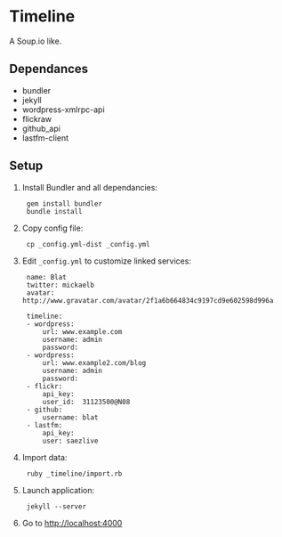 Timeline
========

A Soup.io like.


Dependances
-----------------

* bundler
* jekyll
* wordpress-xmlrpc-api
* flickraw
* github_api
* lastfm-client


Setup
-----------------

1. Install Bundler and all dependancies:

        gem install bundler
        bundle install

2. Copy config file:

        cp _config.yml-dist _config.yml

3. Edit `_config.yml` to customize linked services:

        name: Blat
        twitter: mickaelb
        avatar: http://www.gravatar.com/avatar/2f1a6b664834c9197cd9e602598d996a

        timeline:
        - wordpress:
            url: www.example.com
            username: admin
            password:
        - wordpress:
            url: www.example2.com/blog
            username: admin
            password:
        - flickr:
            api_key:
            user_id:  31123500@N08
        - github:
            username: blat
        - lastfm:
            api_key:
            user: saezlive

4. Import data:

        ruby _timeline/import.rb

5. Launch application:

        jekyll --server

6. Go to [http://localhost:4000](http://localhost:4000)
